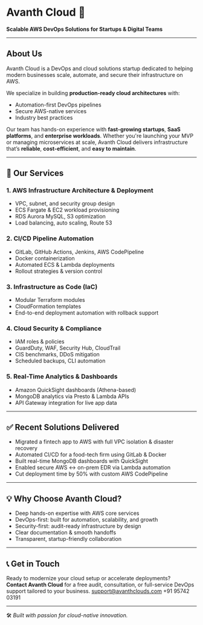# Avanth Cloud 🚀  
**Scalable AWS DevOps Solutions for Startups & Digital Teams**

---

## About Us  
Avanth Cloud is a DevOps and cloud solutions startup dedicated to helping modern businesses scale, automate, and secure their infrastructure on AWS.

We specialize in building **production-ready cloud architectures** with:
- Automation-first DevOps pipelines  
- Secure AWS-native services  
- Industry best practices  

Our team has hands-on experience with **fast-growing startups**, **SaaS platforms**, and **enterprise workloads**. Whether you're launching your MVP or managing microservices at scale, Avanth Cloud delivers infrastructure that’s **reliable**, **cost-efficient**, and **easy to maintain**.

---

## 🚧 Our Services

### 1. AWS Infrastructure Architecture & Deployment
- VPC, subnet, and security group design  
- ECS Fargate & EC2 workload provisioning  
- RDS Aurora MySQL, S3 optimization  
- Load balancing, auto scaling, Route 53  

### 2. CI/CD Pipeline Automation
- GitLab, GitHub Actions, Jenkins, AWS CodePipeline  
- Docker containerization  
- Automated ECS & Lambda deployments  
- Rollout strategies & version control  

### 3. Infrastructure as Code (IaC)
- Modular Terraform modules  
- CloudFormation templates  
- End-to-end deployment automation with rollback support  

### 4. Cloud Security & Compliance
- IAM roles & policies  
- GuardDuty, WAF, Security Hub, CloudTrail  
- CIS benchmarks, DDoS mitigation  
- Scheduled backups, CLI automation  

### 5. Real-Time Analytics & Dashboards
- Amazon QuickSight dashboards (Athena-based)  
- MongoDB analytics via Presto & Lambda APIs  
- API Gateway integration for live app data  

---

## ✅ Recent Solutions Delivered
- Migrated a fintech app to AWS with full VPC isolation & disaster recovery  
- Automated CI/CD for a food-tech firm using GitLab & Docker  
- Built real-time MongoDB dashboards with QuickSight  
- Enabled secure AWS ↔ on-prem EDR via Lambda automation  
- Cut deployment time by 50% with custom AWS CodePipeline  

---

## 💡 Why Choose Avanth Cloud?
- Deep hands-on expertise with AWS core services  
- DevOps-first: built for automation, scalability, and growth  
- Security-first: audit-ready infrastructure by design  
- Clear documentation & smooth handoffs  
- Transparent, startup-friendly collaboration  

---

## 📞 Get in Touch  
Ready to modernize your cloud setup or accelerate deployments?  
**Contact Avanth Cloud** for a free audit, consultation, or full-service DevOps support tailored to your business.
support@avanthclouds.com
+91 95742 03191

---
🛠️ _Built with passion for cloud-native innovation._
